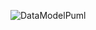 ![DataModelPuml](https://www.plantuml.com/plantuml/png/ZLHFQnDn4BtlfnZs78Nss8i5xKMeWiMJU5ZiKgBfRjpTI44ARQgjGh4YCGTH1F5kacQRkDbTlyBylf7lyNFNq1Z9fVtDctapR_vaD-F4YvAdSHWuJj9CMhxStRb_J-vuYITRqNxOylmNpaj7n7qO-r7iRWWDcCrTlDqrjs7DLhZN38XiUyygx87_lEF72KcFY2oXjZjHEunzOlf3CzCN7UalSwG3_9-AvffgGJGZPjvgAdHefYM0gJasNIrrP4w03l2U2c9A7OfEb6Wcp4Ru68y-CEGQCbpC6VX8UAlIqa6JGdsoHa0E6ul2r_yZlDOwGw6CwbSNVQ4PXKCRF3F4TCsvw1L8K6owopNYxsF7QXLtfndioTP1su-IvTiAl7qh-vJbjN1h-hQ_stpYjUHs6CITLk85gsJfQGdjNROc-buBlTIK7U0rg5FZ7E8silgn9A6iU1lH7uua_a52ZtwOFmtavv-fJinh37oiVF-i5qz16EjOOC8h22WrnxDWqvow419ArwBQM0xZYY5INKor8a6TFb4qLn95x7H3OALeEMDj4RijJQ4oDQVcl442yyCyeoOHbZ2zXh04Y4XZJaYKwysKz0Zr3U3csLntKISqiirSCoABcaMe1rvxT3aKZsmXU1axfWoeFc86ObfIAFawOrLsmQaMRBlMUidvmh8vCC2BAlfclJ-xvfL_KelxvcrHJwu3Zigyip-B2SlP3GvHVGQCK_hxAnn3UmO0Rxlg3U5aW4muVZ2u9SR0eptqpdvvLzmSJXVh-QBb3VE691ZV2DlK72tTU9Vyae08WfXNvCvNrCzuusOqfvFJmYB0_8GmSbdaEqZ7BAqpM5zvcPhHpofMY7vaMWfcb1tlF-QxFlSvE7ISJJ_OvOVzDm00)
